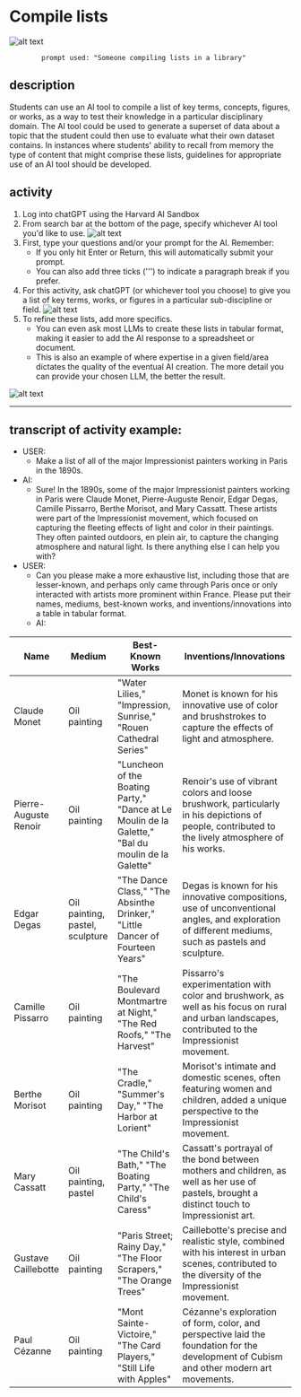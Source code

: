 # Compile lists

![alt text](https://files.slack.com/files-pri/T0HTW3H0V-F060V13BT6H/black_man_compiling_lists.png?pub_secret=a482fd12fa)


            prompt used: "Someone compiling lists in a library"
   
## description
Students can use an AI tool to compile a list of key terms, concepts, figures, or works, as a way to test their knowledge in a particular disciplinary domain. The AI tool could be used to generate a superset of data about a topic that the student could then use to evaluate what their own dataset contains. In instances where students' ability to recall from memory the type of content that might comprise these lists, guidelines for appropriate use of an AI tool should be developed.

## activity
1. Log into chatGPT using the Harvard AI Sandbox
2. From search bar at the bottom of the page, specify whichever AI tool you'd like to use.
![alt text](https://files.slack.com/files-pri/T0HTW3H0V-F060SAFF0TE/video_to_gif__5_..gif?pub_secret=b0169f7439)
4. First, type your questions and/or your prompt for the AI. Remember: 
    * If you only hit Enter or Return, this will automatically submit your prompt. 
    * You can also add three ticks (''') to indicate a paragraph break if you prefer.
5. For this activity, ask chatGPT (or whichever tool you choose) to give you a list of key terms, works, or figures in a particular sub-discipline or field.
 ![alt text](https://files.slack.com/files-pri/T0HTW3H0V-F060QG79J1Z/screenshot_2023-10-11_at_12.46.41_pm.png?pub_secret=757367c8dd)
6. To refine these lists, add more specifics. 
    * You can even ask most LLMs to create these lists in tabular format, making it easier to add the AI response to a spreadsheet or document. 
    * This is also an example of where expertise in a given field/area dictates the quality of the eventual AI creation. The more detail you can provide your chosen LLM, the better the result. 

![alt text](https://files.slack.com/files-pri/T0HTW3H0V-F060J0WPBRC/screenshot_2023-10-11_at_12.50.58_pm.png?pub_secret=2e7566c898)

---

## transcript of activity example:
* USER: 
    * Make a list of all of the major Impressionist painters working in Paris in the 1890s.
* AI: 
    * Sure! In the 1890s, some of the major Impressionist painters working in Paris were Claude Monet, Pierre-Auguste Renoir, Edgar Degas, Camille Pissarro, Berthe Morisot, and Mary Cassatt. These artists were part of the Impressionist movement, which focused on capturing the fleeting effects of light and color in their paintings. They often painted outdoors, en plein air, to capture the changing atmosphere and natural light. Is there anything else I can help you with?
* USER: 
    * Can you please make a more exhaustive list, including those that are lesser-known, and perhaps only came through Paris once or only interacted with artists more prominent within France. Please put their names, mediums, best-known works, and inventions/innovations into a table in tabular format.
    * AI: 

| Name              | Medium        | Best-Known Works                                                                                                                              | Inventions/Innovations                                                                                                                     |
|-------------------|---------------|-----------------------------------------------------------------------------------------------------------------------------------------------|---------------------------------------------------------------------------------------------------------------------------------------------|
| Claude Monet      | Oil painting  | "Water Lilies," "Impression, Sunrise," "Rouen Cathedral Series"                                                                               | Monet is known for his innovative use of color and brushstrokes to capture the effects of light and atmosphere.                            |
| Pierre-Auguste Renoir | Oil painting | "Luncheon of the Boating Party," "Dance at Le Moulin de la Galette," "Bal du moulin de la Galette"                                           | Renoir's use of vibrant colors and loose brushwork, particularly in his depictions of people, contributed to the lively atmosphere of his works. |
| Edgar Degas       | Oil painting, pastel, sculpture | "The Dance Class," "The Absinthe Drinker," "Little Dancer of Fourteen Years"                                                         | Degas is known for his innovative compositions, use of unconventional angles, and exploration of different mediums, such as pastels and sculpture. |
| Camille Pissarro  | Oil painting  | "The Boulevard Montmartre at Night," "The Red Roofs," "The Harvest"                                                                             | Pissarro's experimentation with color and brushwork, as well as his focus on rural and urban landscapes, contributed to the Impressionist movement. |
| Berthe Morisot   | Oil painting  | "The Cradle," "Summer's Day," "The Harbor at Lorient"                                                                                            | Morisot's intimate and domestic scenes, often featuring women and children, added a unique perspective to the Impressionist movement.            |
| Mary Cassatt     | Oil painting, pastel | "The Child's Bath," "The Boating Party," "The Child's Caress"                                                                                | Cassatt's portrayal of the bond between mothers and children, as well as her use of pastels, brought a distinct touch to Impressionist art.         |
| Gustave Caillebotte | Oil painting | "Paris Street; Rainy Day," "The Floor Scrapers," "The Orange Trees"                                                                           | Caillebotte's precise and realistic style, combined with his interest in urban scenes, contributed to the diversity of the Impressionist movement. |
| Paul Cézanne     | Oil painting  | "Mont Sainte-Victoire," "The Card Players," "Still Life with Apples"                                                                            | Cézanne's exploration of form, color, and perspective laid the foundation for the development of Cubism and other modern art movements.          |
